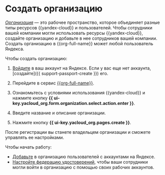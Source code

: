 # Создать организацию

[_Организация_](../../overview/roles-and-resources.md) — это рабочее пространство, которое объединяет разные типы ресурсов {{yandex-cloud}} и пользователей. Чтобы сотрудники вашей компании могли использовать ресурсы {{yandex-cloud}}, создайте организацию и добавьте в нее сотрудников вашей компании. Создать организацию в {{org-full-name}} может любой пользователь Яндекса.

Чтобы создать организацию:

1. [Войдите]({{link-passport}}) в ваш аккаунт на Яндексе. Если у вас еще нет аккаунта, [создайте]({{ support-passport-create }}) его.

1. Перейдите в сервис [{{org-full-name}}]({{link-org-main}}).

1. Ознакомьтесь с условиями использования {{yandex-cloud}} и нажмите кнопку **{{ ui-key.yacloud_org.form.organization.select.action.enter }}**.

1. Введите название и описание организации.

1. Нажмите кнопку **{{ ui-key.yacloud_org.pages.create }}**.

После регистрации вы станете владельцем организации и сможете управлять ее настройками.

Чтобы начать работу:

- [Добавьте](add-account.md) в организацию пользователей с аккаунтами на Яндексе.
- [Настройте федерацию удостоверений](../concepts/add-federation.md), чтобы ваши сотрудники могли войти в организацию с помощью своих рабочих аккаунтов.
